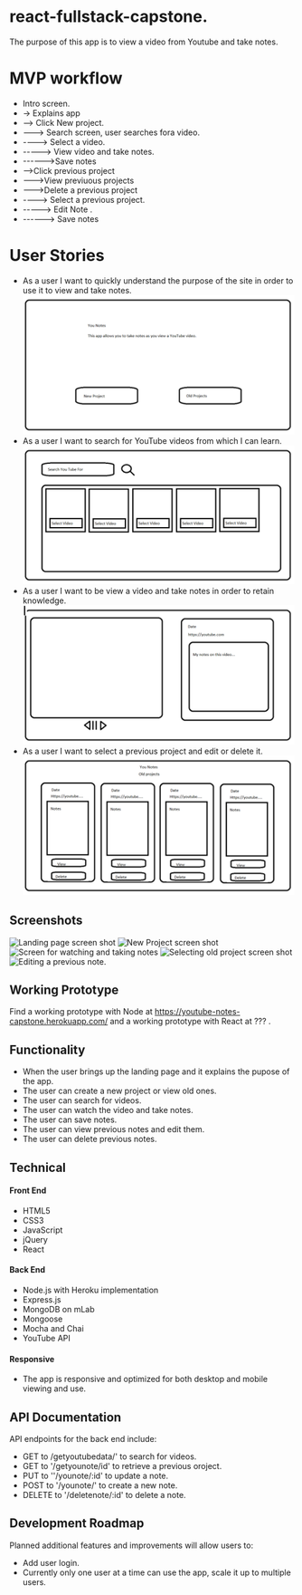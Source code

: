 # react-fullstack-capstone.
The purpose of this app is to view a video from Youtube and take notes.

# MVP workflow
* Intro screen.
* -> Explains app
* --> Click New project.
* ---> Search screen, user searches fora video.
* ----> Select a video.
* -----> View video and take notes.
* ------>Save notes
* -->Click previous project
* --->View previuous projects
* --->Delete a previous project
* ----> Select a previous project.
* -----> Edit Note .
* ------> Save notes


# User Stories
* As a user I want to quickly understand the purpose of the site in order to use it to view and take notes.
![Landing page screen shot](https://github.com/terrylthompsonintx/youtube-notes-full-stack-capstone/blob/master/github-images/home-page.png)
* As a user I want to search for YouTube videos from which I can learn.
![Landing page screen shot](https://github.com/terrylthompsonintx/youtube-notes-full-stack-capstone/blob/master/github-images/search-page.png)
* As a user I want to be view a video and take notes in order to retain knowledge.
![Landing page screen shot](https://github.com/terrylthompsonintx/youtube-notes-full-stack-capstone/blob/master/github-images/new-project-page.png)
* As a user I want to select a previous project and edit or delete it.
![Landing page screen shot](https://github.com/terrylthompsonintx/youtube-notes-full-stack-capstone/blob/master/github-images/previous-note-index-page.png)



## Screenshots
![Landing page screen shot](https://github.com/terrylthompsonintx/shopping-list-full-stack-capstone/blob/master/github-images/landingpage.png)
![New Project screen shot](https://github.com/terrylthompsonintx/shopping-list-full-stack-capstone/blob/master/github-images/search.png)
![Screen for watching and taking notes](https://github.com/terrylthompsonintx/shopping-list-full-stack-capstone/blob/master/github-images/take-notes.png)
![Selecting old project screen shot](https://github.com/terrylthompsonintx/shopping-list-full-stack-capstone/blob/master/github-images/oldproj.png)
![Editing a previous note.](https://github.com/terrylthompsonintx/shopping-list-full-stack-capstone/blob/master/github-images/editnote.png)
## Working Prototype
Find a working prototype with Node at https://youtube-notes-capstone.herokuapp.com/ and a working prototype with React at ??? .

## Functionality
* When the user brings up the landing page and it explains the pupose of the app.
* The user can create a new project or view old ones.
* The user can search for videos.
* The user can watch the video and take notes.
* The user can save notes.
* The user can view previous notes and edit them.
* The user can delete previous notes.


## Technical

#### Front End
* HTML5
* CSS3
* JavaScript
* jQuery
* React

#### Back End
* Node.js with Heroku implementation
* Express.js
* MongoDB on mLab
* Mongoose
* Mocha and Chai
* YouTube API

#### Responsive

* The app is responsive and optimized for both desktop and mobile viewing and use.


## API Documentation
API endpoints for the back end include:
* GET to /getyoutubedata/' to search for videos.
* GET to '/getyounote/id' to retrieve a previous oroject.
* PUT to ''/younote/:id' to update a note.
* POST to '/younote/' to create a new note.
* DELETE to '/deletenote/:id' to delete a note.

## Development Roadmap
Planned additional features and improvements will allow users to:
* Add user login.
* Currently only one user at a time can use the app, scale it up to multiple users.

